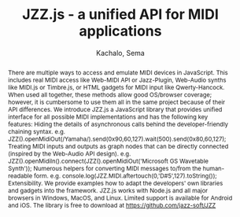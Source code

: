 --- 
title: "JZZ.js - a unified API for MIDI applications" 
abstract: "There are multiple ways to access and emulate MIDI devices in JavaScript. This includes real MIDI access like Web-MIDI API or Jazz-Plugin, Web-Audio synths like MIDI.js or Timbre.js, or HTML gadgets for MIDI input like Qwerty-Hancock. When used all together, these methods allow good OS/browser coverage; however, it is cumbersome to use them all in the same project because of their API differences. We introduce JZZ.js a JavaScript library that provides unified interface for all possible MIDI implementations and has the following key features: Hiding the details of asynchronous calls behind the developer-friendly chaining syntax. e.g. JZZ().openMidiOut(/Yamaha/).send(0x90,60,127).wait(500).send(0x80,60,127); Treating MIDI inputs and outputs as graph nodes that can be directly connected (inspired by the Web-Audio API design). e.g. JZZ().openMidiIn().connect(JZZ().openMidiOut('Microsoft GS Wavetable Synth')); Numerous helpers for converting MIDI messages to/from the human-readable form. e.g. console.log(JZZ.MIDI.aftertouch(0,'D#5',127).toString()); Extensibility. We provide examples how to adapt the developers' own libraries and gadgets into the framework. JZZ.js works with Node.js and all major browsers in Windows, MacOS, and Linux. Limited support is available for Android and iOS. The library is free to download at https://github.com/jazz-soft/JZZ" 
address: "Atlanta, Georgia" 
author: "Kachalo, Sema"
webAuthor: "Sema Kachalo" 
booktitle: "Proceedings of the International Web Audio Conference" 
editor: "Freeman, Jason and Lerch, Alexander and Paradis, Matthew" 
month: "Proceedings of the International Web Audio Conference"
pages: "" 
publisher: "Georgia Tech" 
series: "WAC '16"
track: "Talk"  
year: "2016" 
id: "2016_EA_59" 
tags: year2016
media: undefined 
pdflink: undefined
ISSN: 2663-5844
---